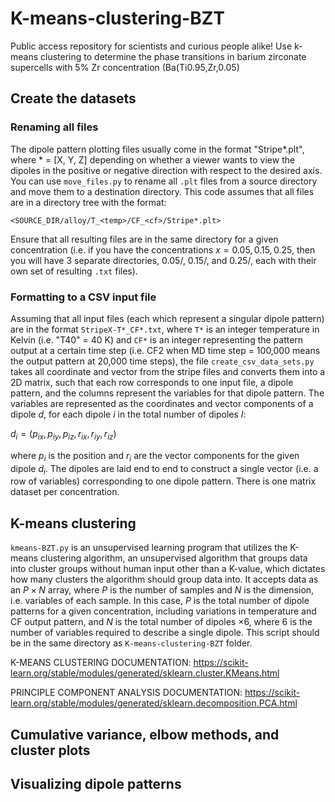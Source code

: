 # K-means-clustering-BZT
Public access repository for scientists and curious people alike! Use k-means clustering to determine the phase transitions in barium zirconate supercells with 5% Zr concentration (Ba(Ti0.95,Zr,0.05) <come back and check the concentrations later>
  
## Create the datasets
 ### Renaming all files
The dipole pattern plotting files usually come in the format "Stripe*.plt", where * = [X, Y, Z] depending on whether a viewer wants to view the dipoles in the positive or negative direction with respect to the desired axis. You can use `move_files.py` to rename all `.plt` files from a source directory and move them to a destination directory. This code assumes that all files are in a directory tree with the format: 
  
  `<SOURCE_DIR/alloy/T_<temp>/CF_<cf>/Stripe*.plt>`
  
  Ensure that all resulting files are in the same directory for a given concentration (i.e. if you have the concentrations $x = 0.05,0.15,0.25$, then you will have 3 separate directories, 0.05/, 0.15/, and 0.25/, each with their own set of resulting `.txt` files).
  
 ### Formatting to a CSV input file 
 Assuming that all input files (each which represent a singular dipole pattern) are in the format `StripeX-T*_CF*.txt`, where `T*` is an integer temperature in Kelvin (i.e. "T40" = 40 K) and `CF*` is an integer representing the pattern output at a certain time step (i.e. CF2 when MD time step = 100,000 means the output pattern at 20,000 time steps), the file `create_csv_data_sets.py` takes all coordinate and vector from the stripe files and converts them into a 2D matrix, such that each row corresponds to one input file, a dipole pattern, and the columns represent the variables for that dipole pattern. The variables are represented as the coordinates and vector components of a dipole $d$, for each dipole $i$ in the total number of dipoles $I$:
  
  $d_i = (p_{ix}, p_{iy}, p_{iz}, r_{ix}, r_{iy}, r_{iz})$
  
  where $p_i$ is the position and $r_i$ are the vector components for the given dipole $d_i$. The dipoles are laid end to end to construct a single vector (i.e. a row of variables) corresponding to one dipole pattern. There is one matrix dataset per concentration.
  
## K-means clustering
 `kmeans-BZT.py` is an unsupervised learning program that utilizes the K-means clustering algorithm, an unsupervised algorithm that groups data into cluster groups  without human input other than a K-value, which dictates how many clusters the algorithm should group data into. It accepts data as an $P \times N$ array, where $P$ is the number of samples and $N$ is the dimension, i.e. variables of each sample. In this case, $P$ is the total number of dipole patterns for a given concentration, including variations in temperature and CF output pattern, and $N$ is the total number of dipoles $\times 6$, where 6 is the number of variables required to describe a single dipole. This script should be in the same directory as `K-means-clustering-BZT` folder.

  K-MEANS CLUSTERING DOCUMENTATION: https://scikit-learn.org/stable/modules/generated/sklearn.cluster.KMeans.html

  PRINCIPLE COMPONENT ANALYSIS DOCUMENTATION: https://scikit-learn.org/stable/modules/generated/sklearn.decomposition.PCA.html
  
## Cumulative variance, elbow methods, and cluster plots
  
## Visualizing dipole patterns
  
